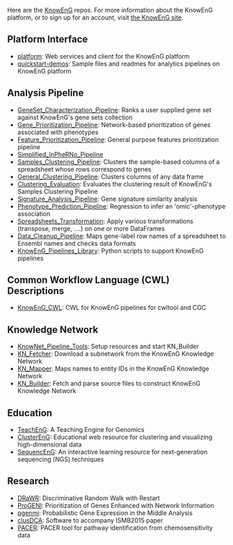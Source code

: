 

Here are the [KnowEnG](https://knoweng.org/) repos.  For more
information about the KnowEnG platform, or to sign up for an account,
visit [the KnowEnG site](https://knoweng.org/analyze/).

## Platform Interface
 - [platform](https://github.com/KnowEnG/platform): Web services and client for the KnowEnG platform
 - [quickstart-demos](https://github.com/KnowEnG/quickstart-demos): Sample files and readmes for analytics pipelines on KnowEnG platform

## Analysis Pipeline
 - [GeneSet_Characterization_Pipeline](https://github.com/KnowEnG/GeneSet_Characterization_Pipeline): Ranks a user supplied gene set against KnowEnG's gene sets collection
 - [Gene_Prioritization_Pipeline](https://github.com/KnowEnG/Gene_Prioritization_Pipeline): Network-based prioritization of genes associated with phenotypes
 - [Feature_Prioritization_Pipeline](https://github.com/KnowEnG/Feature_Prioritization_Pipeline): General purpose features prioritization pipeline
 - [Simplified_InPheRNo_Pipeline](https://github.com/KnowEnG/Simplified_InPheRNo_Pipeline)
 - [Samples_Clustering_Pipeline](https://github.com/KnowEnG/Samples_Clustering_Pipeline): Clusters the sample-based columns of a spreadsheet whose rows correspond to genes
 - [General_Clustering_Pipeline](https://github.com/KnowEnG/General_Clustering_Pipeline): Clusters columns of any data frame
 - [Clustering_Evaluation](https://github.com/KnowEnG/Clustering_Evaluation): Evaluates the clustering result of KnowEnG's Samples Clustering Pipeline
 - [Signature_Analysis_Pipeline](https://github.com/KnowEnG/Signature_Analysis_Pipeline): Gene signature similarity analysis
 - [Phenotype_Prediction_Pipeline](https://github.com/KnowEnG/Phenotype_Prediction_Pipeline): Regression to infer an 'omic'-phenotype association
 - [Spreadsheets_Transformation](https://github.com/KnowEnG/Spreadsheets_Transformation): Apply various transformations (transpose, merge, ....) on one or more DataFrames
 - [Data_Cleanup_Pipeline](https://github.com/KnowEnG/Data_Cleanup_Pipeline): Maps gene-label row names of a spreadsheet to Ensembl names and checks data formats
 - [KnowEnG_Pipelines_Library](https://github.com/KnowEnG/KnowEnG_Pipelines_Library): Python scripts to support KnowEnG pipelines

## Common Workflow Language (CWL) Descriptions
 - [KnowEnG_CWL](https://github.com/KnowEnG/KnowEnG_CWL): CWL for KnowEnG pipelines for cwltool and CGC

## Knowledge Network
 - [KnowNet_Pipeline_Tools](https://github.com/KnowEnG/KnowNet_Pipeline_Tools): Setup resources and start KN_Builder
 - [KN_Fetcher](https://github.com/KnowEnG/KN_Fetcher): Download a subnetwork from the KnowEnG Knowledge Network
 - [KN_Mapper](https://github.com/KnowEnG/KN_Mapper): Maps names to entity IDs in the KnowEnG Knowledge Network
 - [KN_Builder](https://github.com/KnowEnG/KN_Builder): Fetch and parse source files to construct KnowEnG Knowledge Network

## Education
 - [TeachEnG](https://github.com/KnowEnG/TeachEnG): A Teaching Engine for Genomics
 - [ClusterEnG](https://github.com/KnowEnG/ClusterEnG): Educational web resource for clustering and visualizing high-dimensional data
 - [SequencEnG](https://github.com/KnowEnG/SequencEnG): An interactive learning resource for next-generation sequencing (NGS) techniques

## Research
 - [DRaWR](https://github.com/KnowEnG/DRaWR): Discriminative Random Walk with Restart
 - [ProGENI](https://github.com/KnowEnG/ProGENI): Prioritization of Genes Enhanced with Network Information
 - [pgenmi](https://github.com/KnowEnG/pgenmi): Probabilistic Gene Expression in the Middle Analysis
 - [clusDCA](https://github.com/KnowEnG/clusDCA): Software to accompany ISMB2015 paper
 - [PACER](https://github.com/KnowEnG/PACER): PACER tool for pathway identification from chemosensitivity data


